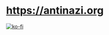# https://antinazi.org


[![ko-fi](https://ko-fi.com/img/githubbutton_sm.svg)](https://ko-fi.com/H2H04QLRG)
